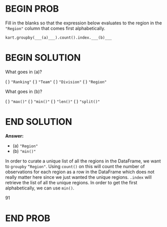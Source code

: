# BEGIN PROB

Fill in the blanks so that the expression below evaluates to the region in the `"Region"` column that comes first alphabetically.

`kart.groupby(___(a)___).count().index.___(b)___`



# BEGIN SOLUTION

What goes in (a)?

( ) `"Ranking"`
( ) `"Team"`
( ) `"Division"`
( ) `"Region"`

What goes in (b)?

( ) `"max()"`
( ) `"min()"`
( ) `"len()"`
( ) `"split()"`

# END SOLUTION

**Answer:**
- (a) `"Region"`
- (b) `"min()"`

In order to curate a unique list of all the regions in the DataFrame, we want to `groupby` `“Region"`. Using `count()` on this will count the number of observations for each region as a row in the DataFrame which does not really matter here since we just wanted the unique regions. `.index` will retrieve the list of all the unique regions. In order to get the first alphabetically, we can use `min()`. 


<average>91</average>

# END PROB

